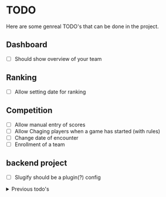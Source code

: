 # TODO

Here are some genreal TODO's that can be done in the project.

## Dashboard

- [ ] Should show overview of your team

## Ranking

- [ ] Allow setting date for ranking

## Competition

- [ ] Allow manual entry of scores
- [ ] Allow Chaging players when a game has started (with rules)
- [ ] Change date of encounter
- [ ] Enrollment of a team

## backend project

- [ ] Slugify should be a plugin(?) config

<details>
  <summary>Previous todo's</summary>

## Badman general

- [x] Show changelog

## Dashboard

- [x] Should show your latest games
- [x] Should show your future games

## Assembly

- [x] Include newest version of assembly
- [x] Saving of assembly

## Ranking

- [x] Manual upload of ranking
- [x] Sync ranking when the sync was not complete

## Competition

- [x] Load assembly

## backend project

</details>
